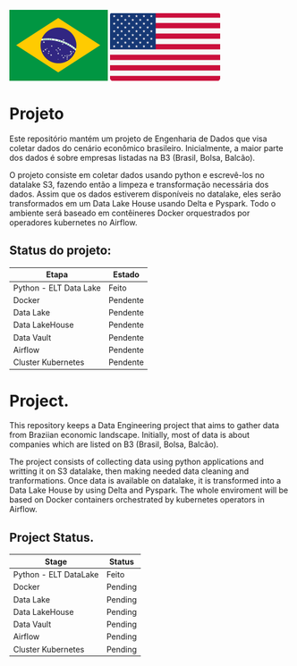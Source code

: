 ![PT-BR](imagens/Brasil.png)
![EN-US](imagens/EUA.png)



# Projeto
Este repositório mantém um projeto de Engenharia de Dados que visa coletar dados do cenário econômico brasileiro. Inicialmente, a maior parte dos dados é sobre empresas listadas na B3 (Brasil, Bolsa, Balcão).

O projeto consiste em coletar dados usando python e escrevê-los no datalake S3, fazendo então a limpeza e transformação necessária dos dados. Assim que os dados estiverem disponíveis no datalake, eles serão transformados em um Data Lake House usando Delta e Pyspark. Todo o ambiente será baseado em contêineres Docker orquestrados por operadores kubernetes no Airflow.

## Status do projeto:
| Etapa | Estado |
| ------| ------ |
| Python - ELT Data Lake | Feito |
| Docker | Pendente |
| Data Lake | Pendente |
| Data LakeHouse | Pendente |
| Data Vault | Pendente |
| Airflow | Pendente |
| Cluster Kubernetes | Pendente |


# Project.

This repository keeps a Data Engineering project that aims to gather data from Braziian economic landscape. Initially, most of data is about companies which are listed on B3 (Brasil, Bolsa, Balcão).

The project consists of collecting data using python applications and writting it on S3 datalake, then making needed data cleaning and tranformations. Once data is available on datalake, it is transformed into a Data Lake House by using Delta and Pyspark. The whole enviroment will be based on Docker containers orchestrated by kubernetes operators in Airflow.

## Project Status.
| Stage | Status |
| ------| ------ |
| Python - ELT DataLake | Feito |
| Docker | Pending |
| Data Lake | Pending |
| Data LakeHouse | Pending |
| Data Vault | Pending |
| Airflow | Pending |
| Cluster Kubernetes | Pending |
